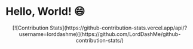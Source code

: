 # Hello, World! 😄

<center>
[![Contribution Stats](https://github-contribution-stats.vercel.app/api/?username=lorddashme)](https://github.com/LordDashMe/github-contribution-stats/)
</center>
